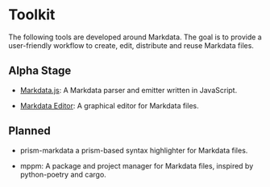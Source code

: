# Toolkit

The following tools are developed around Markdata.
The goal is to provide a user-friendly workflow to create, edit, distribute and reuse Markdata files.

## Alpha Stage

- [Markdata.js](https://github.com/chmlee/markdata.js):
A Markdata parser and emitter written in JavaScript.

- [Markdata Editor](https://github.com/chmlee/markdata-editor):
A graphical editor for Markdata files.

## Planned

- prism-markdata
a prism-based syntax highlighter for Markdata files.

- mppm:
A package and project manager for Markdata files, inspired by python-poetry and cargo.
